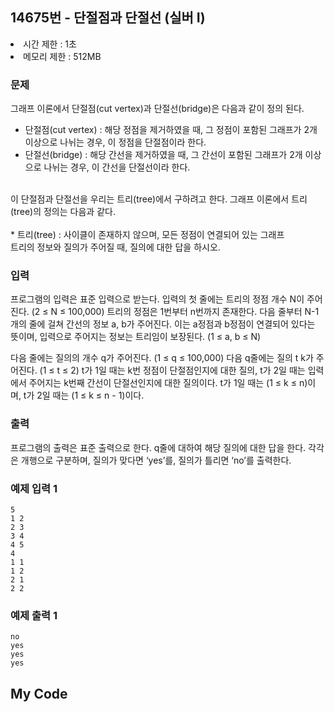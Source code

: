 ## 14675번 - 단절점과 단절선 (실버 I)

<li>시간 제한 : 1초</li>
<li>메모리 제한 : 512MB</li>

### 문제
그래프 이론에서 단절점(cut vertex)과 단절선(bridge)은 다음과 같이 정의 된다.<br>

* 단절점(cut vertex) : 해당 정점을 제거하였을 때, 그 정점이 포함된 그래프가 2개 이상으로 나뉘는 경우, 이 정점을 단절점이라 한다.
* 단절선(bridge) : 해당 간선을 제거하였을 때, 그 간선이 포함된 그래프가 2개 이상으로 나뉘는 경우, 이 간선을 단절선이라 한다.
<br>
이 단절점과 단절선을 우리는 트리(tree)에서 구하려고 한다. 그래프 이론에서 트리(tree)의 정의는 다음과 같다.<br>
<br>
* 트리(tree) : 사이클이 존재하지 않으며, 모든 정점이 연결되어 있는 그래프
<br>
트리의 정보와 질의가 주어질 때, 질의에 대한 답을 하시오.<br>

### 입력
프로그램의 입력은 표준 입력으로 받는다. 입력의 첫 줄에는 트리의 정점 개수 N이 주어진다. (2 ≤ N ≤ 100,000) 트리의 정점은 1번부터 n번까지 존재한다. 다음 줄부터 N-1개의 줄에 걸쳐 간선의 정보 a, b가 주어진다. 이는 a정점과 b정점이 연결되어 있다는 뜻이며, 입력으로 주어지는 정보는 트리임이 보장된다. (1 ≤ a, b ≤ N)<br>

다음 줄에는 질의의 개수 q가 주어진다. (1 ≤ q ≤ 100,000) 다음 q줄에는 질의 t k가 주어진다. (1 ≤ t ≤ 2) t가 1일 때는 k번 정점이 단절점인지에 대한 질의, t가 2일 때는 입력에서 주어지는 k번째 간선이 단절선인지에 대한 질의이다. t가 1일 때는 (1 ≤ k ≤ n)이며, t가 2일 때는 (1 ≤ k ≤ n - 1)이다. <br>

### 출력
프로그램의 출력은 표준 출력으로 한다. q줄에 대하여 해당 질의에 대한 답을 한다. 각각은 개행으로 구분하며, 질의가 맞다면 ‘yes’를, 질의가 틀리면 ‘no’를 출력한다. <br>

### 예제 입력 1
```
5
1 2
2 3
3 4
4 5
4
1 1
1 2
2 1
2 2
```
### 예제 출력 1
```
no
yes
yes
yes
```

## My Code
```
```
